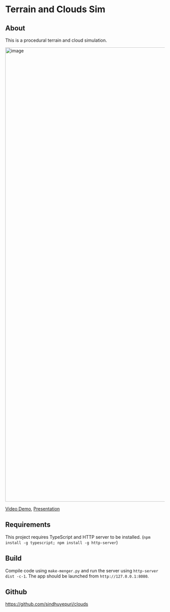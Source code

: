 
# Terrain and Clouds Sim

## About
This is a procedural terrain and cloud simulation. 

<img width="1431" alt="image" src="https://user-images.githubusercontent.com/22358275/181412380-844af49e-13f9-40f6-bef3-059aa717c81f.png">

[Video Demo](https://drive.google.com/file/d/1uiMKXttinb2qolwGeyp-72iIdOqKJt8e/view?usp=sharing), [Presentation](https://docs.google.com/presentation/d/1PvYbrJLjLpXKxLw2CTc2J5SfOBMGaBkt9zz15_VOEJ0/edit?usp=sharing)

## Requirements
This project requires TypeScript and HTTP server to be installed. (`npm install -g typescript; npm install -g http-server`) 

## Build
Compile code using `make-menger.py` and run the server using `http-server dist -c-1`. The app should be launched from `http://127.0.0.1:8080`. 

## Github 
https://github.com/sindhuyepuri/clouds
